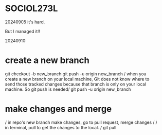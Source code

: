 # SOCIOL273L

20240905
it's hard.

But I managed it!!

20240910
# create a new branch
git checkout -b new_branch
git push -u origin new_branch
/ when you create a new branch on your local machine, 
Git does not know where to send those tracked changes because that branch is only on your local machine. 
So git push is needed/
git push -u origin new_branch

# make changes and merge
/ in repo's new branch make changes, go to pull request, merge changes /
/ in terminal, pull to get the changes to the local. /
git pull

